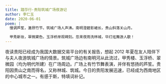 ```yaml
---
title: 踏莎行·贵阳筑城广场夜游记
author: 李仁玉
date: 2020-06-01
poem: |
  慢调芦笙，激昂竹节，筑城广场人声沸。南明澄碧影裙长，贵山斜落关山月。

  甲秀新妆，翠微黛色，玉浮桥岸观碑刻。忽来夜雨洗林城，华灯炫舞游人歇！
---
```


夜读贵阳已经成为我国大数据交易平台的有关报告，想起 2012 年夏在友人陪伴下与夫人夜游筑城广场的情景。筑城广场边有南明河从此流过，甲秀楼、玉浮桥、翠微园（均为明代所建）在广场周边。广场上有竹节舞表演，并伴有悠扬的芦笙。贵阳因贵山之南而得名，又称林城、筑城。今日的贵阳发展迅速，已经成为西南地区的中心城市之一。有感于斯，特填词补记。
